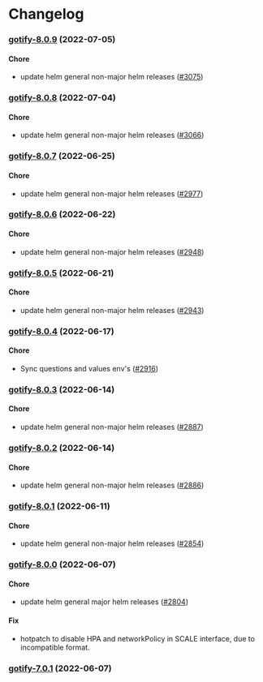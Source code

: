 # Changelog<br>


<a name="gotify-8.0.9"></a>
### [gotify-8.0.9](https://github.com/truecharts/apps/compare/gotify-8.0.8...gotify-8.0.9) (2022-07-05)

#### Chore

* update helm general non-major helm releases ([#3075](https://github.com/truecharts/apps/issues/3075))



<a name="gotify-8.0.8"></a>
### [gotify-8.0.8](https://github.com/truecharts/apps/compare/gotify-8.0.7...gotify-8.0.8) (2022-07-04)

#### Chore

* update helm general non-major helm releases ([#3066](https://github.com/truecharts/apps/issues/3066))



<a name="gotify-8.0.7"></a>
### [gotify-8.0.7](https://github.com/truecharts/apps/compare/gotify-8.0.6...gotify-8.0.7) (2022-06-25)

#### Chore

* update helm general non-major helm releases ([#2977](https://github.com/truecharts/apps/issues/2977))



<a name="gotify-8.0.6"></a>
### [gotify-8.0.6](https://github.com/truecharts/apps/compare/gotify-8.0.5...gotify-8.0.6) (2022-06-22)

#### Chore

* update helm general non-major helm releases ([#2948](https://github.com/truecharts/apps/issues/2948))



<a name="gotify-8.0.5"></a>
### [gotify-8.0.5](https://github.com/truecharts/apps/compare/gotify-8.0.4...gotify-8.0.5) (2022-06-21)

#### Chore

* update helm general non-major helm releases ([#2943](https://github.com/truecharts/apps/issues/2943))



<a name="gotify-8.0.4"></a>
### [gotify-8.0.4](https://github.com/truecharts/apps/compare/gotify-8.0.3...gotify-8.0.4) (2022-06-17)

#### Chore

* Sync questions and values env's ([#2916](https://github.com/truecharts/apps/issues/2916))



<a name="gotify-8.0.3"></a>
### [gotify-8.0.3](https://github.com/truecharts/apps/compare/gotify-8.0.2...gotify-8.0.3) (2022-06-14)

#### Chore

* update helm general non-major helm releases ([#2887](https://github.com/truecharts/apps/issues/2887))



<a name="gotify-8.0.2"></a>
### [gotify-8.0.2](https://github.com/truecharts/apps/compare/gotify-8.0.1...gotify-8.0.2) (2022-06-14)

#### Chore

* update helm general non-major helm releases ([#2886](https://github.com/truecharts/apps/issues/2886))



<a name="gotify-8.0.1"></a>
### [gotify-8.0.1](https://github.com/truecharts/apps/compare/gotify-8.0.0...gotify-8.0.1) (2022-06-11)

#### Chore

* update helm general non-major helm releases ([#2854](https://github.com/truecharts/apps/issues/2854))



<a name="gotify-8.0.0"></a>
### [gotify-8.0.0](https://github.com/truecharts/apps/compare/gotify-7.0.1...gotify-8.0.0) (2022-06-07)

#### Chore

* update helm general major helm releases ([#2804](https://github.com/truecharts/apps/issues/2804))

#### Fix

* hotpatch to disable HPA and networkPolicy in SCALE interface, due to incompatible format.



<a name="gotify-7.0.1"></a>
### [gotify-7.0.1](https://github.com/truecharts/apps/compare/gotify-6.0.23...gotify-7.0.1) (2022-06-07)
